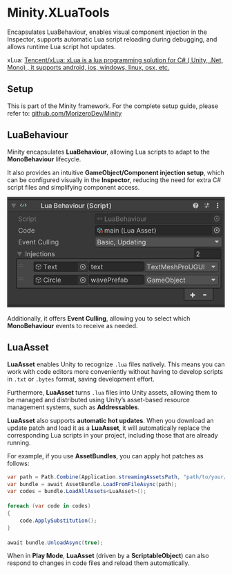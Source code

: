 # Minity.XLuaTools

Encapsulates LuaBehaviour, enables visual component injection in the Inspector, supports automatic Lua script reloading during debugging, and allows runtime Lua script hot updates.

xLua: [Tencent/xLua: xLua is a lua programming solution for C# ( Unity, .Net, Mono) , it supports android, ios, windows, linux, osx, etc.](https://github.com/Tencent/xLua)

## **Setup**

This is part of the Minity framework. For the complete setup guide, please refer to:
[github.com/MorizeroDev/Minity](https://github.com/MorizeroDev/Minity)

## LuaBehaviour

Minity encapsulates **LuaBehaviour**, allowing Lua scripts to adapt to the **MonoBehaviour** lifecycle.

It also provides an intuitive **GameObject/Component injection setup**, which can be configured visually in the **Inspector**, reducing the need for extra C# script files and simplifying component access.

![img](~Document/lua_behaviour_inspector.png)

Additionally, it offers **Event Culling**, allowing you to select which **MonoBehaviour** events to receive as needed.

## LuaAsset

**LuaAsset** enables Unity to recognize `.lua` files natively. This means you can work with code editors more conveniently without having to develop scripts in `.txt` or `.bytes` format, saving development effort.

Furthermore, **LuaAsset** turns `.lua` files into Unity assets, allowing them to be managed and distributed using Unity’s asset-based resource management systems, such as **Addressables**.

**LuaAsset** also supports **automatic hot updates**. When you download an update patch and load it as a **LuaAsset**, it will automatically replace the corresponding Lua scripts in your project, including those that are already running.

For example, if you use **AssetBundles**, you can apply hot patches as follows:

```c#
var path = Path.Combine(Application.streamingAssetsPath, "path/to/your/bundle.bundle");
var bundle = await AssetBundle.LoadFromFileAsync(path);
var codes = bundle.LoadAllAssets<LuaAsset>();

foreach (var code in codes)
{
	code.ApplySubstitution();
}

await bundle.UnloadAsync(true);
```

When in **Play Mode**, **LuaAsset** (driven by a **ScriptableObject**) can also respond to changes in code files and reload them automatically.
